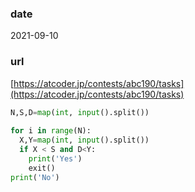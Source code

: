 ### date

2021-09-10

### url

[https://atcoder.jp/contests/abc190/tasks](https://atcoder.jp/contests/abc190/tasks)

```python
N,S,D=map(int, input().split())
 
for i in range(N):
  X,Y=map(int, input().split())
  if X < S and D<Y:
    print('Yes')
    exit()
print('No')
```
